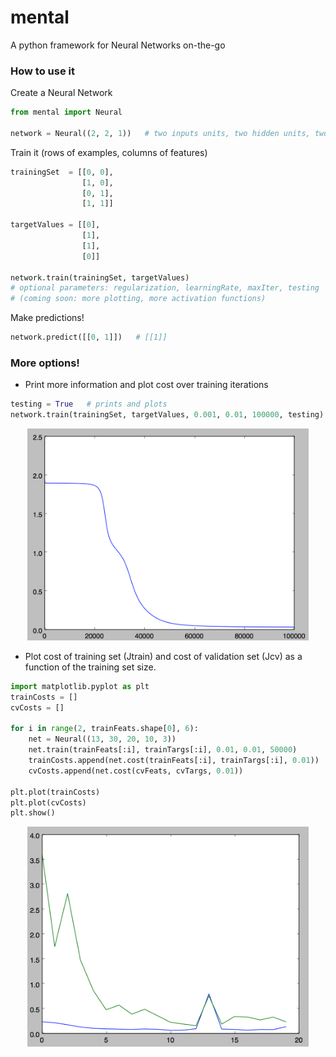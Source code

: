 # mental
A python framework for Neural Networks on-the-go

### How to use it
Create a Neural Network
```python
from mental import Neural

network = Neural((2, 2, 1))   # two inputs units, two hidden units, two outputs
```

Train it (rows of examples, columns of features)
```python
trainingSet  = [[0, 0],
                [1, 0],
                [0, 1],
                [1, 1]]

targetValues = [[0],
                [1],
                [1],
                [0]]

network.train(trainingSet, targetValues)
# optional parameters: regularization, learningRate, maxIter, testing
# (coming soon: more plotting, more activation functions)
```

Make predictions!
```python
network.predict([[0, 1]])   # [[1]]
```

### More options!
* Print more information and plot cost over training iterations
```python
testing = True   # prints and plots
network.train(trainingSet, targetValues, 0.001, 0.01, 100000, testing)
```
<div width="100%" align="center">
  <img src="/imgs/costvsiter.png?raw=true" width="450px alt="Cost vs. Iterations" title="Cost vs. Training Iterations"/>
</div>


* Plot cost of training set (Jtrain) and cost of validation set (Jcv) as a function of the training set size.
```python
import matplotlib.pyplot as plt
trainCosts = []
cvCosts = []

for i in range(2, trainFeats.shape[0], 6):
    net = Neural((13, 30, 20, 10, 3))
    net.train(trainFeats[:i], trainTargs[:i], 0.01, 0.01, 50000)
    trainCosts.append(net.cost(trainFeats[:i], trainTargs[:i], 0.01))
    cvCosts.append(net.cost(cvFeats, cvTargs, 0.01))

plt.plot(trainCosts)
plt.plot(cvCosts)
plt.show()
```
<div width="100%" align="center">
  <img src="/imgs/jtrainjcvvsm.png?raw=true" width="450px alt="Jtrain&Jcv vs. numExamples" title="Jtrain & Jcv vs. Number of Examples"/>
</div>
